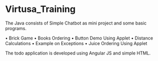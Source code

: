 # Virtusa_Training
The Java consists of Simple Chatbot as mini project and some basic programs.

•   Brick Game
•	Books Ordering
•	Button Demo Using Applet
•	Distance Calculations
•	Example on Exceptions
•	Juice Ordering Using Applet

The todo application is developed using Angular JS and simple HTML.
